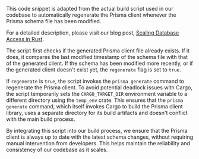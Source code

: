 This code snippet is adapted from the actual build script used in our codebase to automatically regenerate the Prisma client whenever the Prisma schema file has been modified.

For a detailed description, please visit our blog post, [Scaling Database Access in Rust](https://gitar.co/blog/scaling-database-access-in-rust).

The script first checks if the generated Prisma client file already exists. If it does, it compares the last modified timestamp of the schema file with that of the generated client. If the schema has been modified more recently, or if the generated client doesn't exist yet, the `regenerate` flag is set to `true`.

If `regenerate` is `true`, the script invokes the `prisma generate` command to regenerate the Prisma client. To avoid potential deadlock issues with Cargo, the script temporarily sets the `CARGO_TARGET_DIR` environment variable to a different directory using the `temp_env` crate. This ensures that the `prisma generate` command, which itself invokes Cargo to build the Prisma client library, uses a separate directory for its build artifacts and doesn't conflict with the main build process.

By integrating this script into our build process, we ensure that the Prisma client is always up to date with the latest schema changes, without requiring manual intervention from developers. This helps maintain the reliability and consistency of our codebase as it scales.